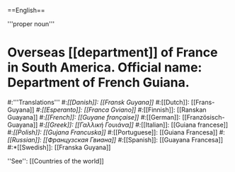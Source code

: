 ==English==

'''proper noun'''

# Overseas [[department]] of France in South America. Official name: Department of French Guiana.
#:'''Translations'''
#:*[[Danish]]: [[Fransk Guyana]]
#:*[[Dutch]]: [[Frans-Guyana]]
#:*[[Esperanto]]: [[Franca Gviano]]
#:*[[Finnish]]: [[Ranskan Guayana]]
#:*[[French]]: [[Guyane française]]
#:*[[German]]: [[Französisch-Guayana]]
#:*[[Greek]]: [[Γαλλική Γουιάνα]]
#:*[[Italian]]: [[Guiana francese]]
#:*[[Polish]]: [[Gujana Francuska]]
#:*[[Portuguese]]: [[Guiana Francesa]]
#:*[[Russian]]: [[Французская Гвиана]]
#:*[[Spanish]]: [[Guayana Francesa]]
#:*[[Swedish]]: [[Franska Guyana]]

''See'': [[Countries of the world]]